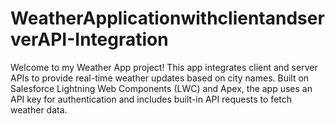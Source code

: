 # WeatherApplicationwithclientandserverAPI-Integration
Welcome to my Weather App project! This app integrates client and server APIs to provide real-time weather updates based on city names. Built on Salesforce Lightning Web Components (LWC) and Apex, the app uses an API key for authentication and includes built-in API requests to fetch weather data.

